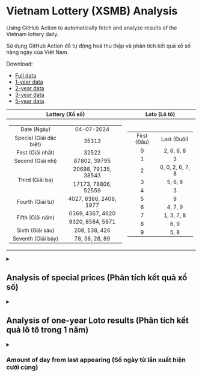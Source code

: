 # Vietnam Lottery (XSMB) Analysis

Using GitHub Action to automatically fetch and analyze results of the Vietnam lottery daily.

Sử dụng GitHub Action để tự động hoá thu thập và phân tích kết quả xổ số hàng ngày của Việt Nam.

Download:

* [Full data](https://raw.githubusercontent.com/khiemdoan/vietnam-lottery-xsmb-analysis/main/results/xsmb.csv)
* [1-year data](https://raw.githubusercontent.com/khiemdoan/vietnam-lottery-xsmb-analysis/main/results/xsmb_1_year.csv)
* [2-year data](https://raw.githubusercontent.com/khiemdoan/vietnam-lottery-xsmb-analysis/main/results/xsmb_2_year.csv)
* [3-year data](https://raw.githubusercontent.com/khiemdoan/vietnam-lottery-xsmb-analysis/main/results/xsmb_3_year.csv)
* [5-year data](https://raw.githubusercontent.com/khiemdoan/vietnam-lottery-xsmb-analysis/main/results/xsmb_5_year.csv)

| Lottery (Xổ số) | Loto (Lô tô) |
| :------------: | :----------: |
| <table><tr><td>Date (Ngày)</td><td>04-07-2024</td></tr><tr><td>Special (Giải dặc biệt)</td><td>35313</td></tr><tr><td>First (Giải nhất)</td><td>32522</td></tr><tr><td>Second (Giải nhì)</td><td>87802, 39795</td></tr><tr><td rowspan="2">Third (Giải ba)</td><td>20698, 79135, 38543</td></tr><tr><td>17173, 78806, 52559</td></tr><tr><td>Fourth (Giải tư)</td><td>4027, 8386, 2406, 1977</td></tr><tr><td rowspan="2">Fifth (Giải năm)</td><td>0369, 4367, 4620</td></tr><tr><td>9320, 8564, 5971</td></tr><tr><td>Sixth (Giải sáu)</td><td>208, 138, 426</td></tr><tr><td>Seventh (Giải bảy)</td><td>78, 36, 28, 89</td></tr></table> | <table><tr><td>First (Đầu)</td><td>Last (Đuôi)</td></tr><tr><td>0</td><td>2, 6, 6, 8</td></tr><tr><td>1</td><td>3</td></tr><tr><td>2</td><td>0, 0, 2, 6, 7, 8</td></tr><tr><td>3</td><td>5, 6, 8</td></tr><tr><td>4</td><td>3</td></tr><tr><td>5</td><td>9</td></tr><tr><td>6</td><td>4, 7, 9</td></tr><tr><td>7</td><td>1, 3, 7, 8</td></tr><tr><td>8</td><td>6, 9</td></tr><tr><td>9</td><td>5, 8</td></tr></table> |

<details>
  <summary><h2>Analysis of special prices (Phân tích kết quả xổ số)</h2></summary>
  <h3>Amount of day from last appearing (Số ngày từ lần xuất hiện cuối cùng)</h3>

  ![Delta](images/special_delta.jpg)

  <h3>Top 10 amount of day from last appearing (Top 10 số lâu chưa xuất hiện)</h3>

  ![Delta top 10](images/special_delta_top_10.jpg)
</details>

<details>
  <summary><h2>Analysis of one-year Loto results (Phân tích kết quả lô tô trong 1 năm)</h2></summary>

  Max: 126. Min: 67.

  Mean: 97.74. Standard deviation: 10.65.

  <h3>Detail (Chi tiết)</h3>

  ![Detail](images/heatmap.jpg)

  <h3>Top 10</h3>

  ![Top 10](images/top-10.jpg)

  <h3>Distribution (Phân bổ)</h3>

  ![Distribution](images/distribution.jpg)
</details>

<details>
  <summary><h3>Amount of day from last appearing (Số ngày từ lần xuất hiện cưới cùng)</h2></summary>

  ![Delta](images/delta.jpg)

  <h3>Top 10 amount of day from last appearing (Top 10 số lâu chưa xuất hiện)</h3>

  ![Delta top 10](images/delta_top_10.jpg)
</details>